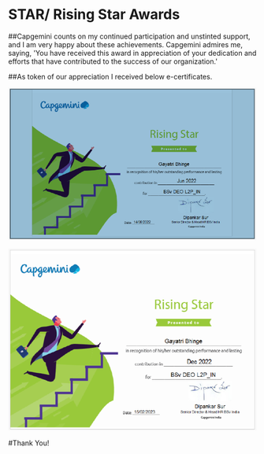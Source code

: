 
# STAR/ Rising Star Awards

##Capgemini counts on my continued participation and unstinted support, and I am very happy about these achievements.
Capgemini admires me, saying, 'You have received this award in appreciation of your dedication and efforts that have contributed to the success of our organization.'

##As token of our appreciation I received below e-certificates.

![App Screenshot](https://github.com/GayatriBhinge/STAR_-Rising_Star_Awards/blob/main/1.PNG)

![App Screenshot](https://github.com/GayatriBhinge/STAR_-Rising_Star_Awards/blob/main/2.PNG)



#Thank You!
